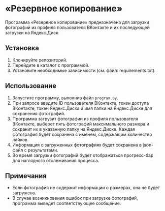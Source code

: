 # «Резервное копирование»

Программа «Резервное копирование» предназначена для загрузки фотографий из профиля пользователя ВКонтакте и их последующей загрузки на Яндекс.Диск.

## Установка

1. Клонируйте репозиторий.
2. Перейдите в каталог с программой.
3. Установите необходимые зависимости (см. файл: requirements.txt).


## Использование

1. Запустите программу, выполнив файл `program.py`.
2. При запросе введите ID пользователя ВКонтакте, токен доступа ВКонтакте, токен Яндекс.Диска и имя папки на Яндекс.Диске для сохранения фотографий.
3. Программа загрузит фотографии из профиля пользователя ВКонтакте, выберет пять фотографий максимального размера и сохранит их в указанную папку на Яндекс.Диске. Каждая фотография будет сохранена с именем, содержащим количество лайков.
4. Информация о загруженных фотографиях будет сохранена в json-файл с результатами.
5. Во время загрузки фотографий будет отображаться прогресс-бар для наглядного отслеживания процесса.

## Примечания

- Если фотография не содержит информации о размерах, она не будет загружена.
- В случае возникновения ошибок при загрузке фотографий, программа выведет соответствующее сообщение.





